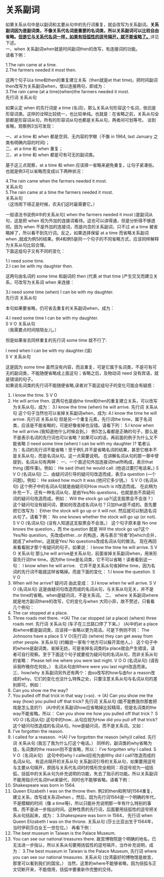 # 关系副词

如果关系从句中是以副词和主要从句中的先行词重复，就会改写为关系副词。<b>关系副词因为是副词类，不像关系代名词是重要的名词类，所以关系副词可以比较自由省略。<u>但是它与关系代名词一样，如果有括弧性的逗号隔开，就不能省略了。</u></b>详见下述。  
一、when
关系副词when就是时间副词then的改写，有连接词的功能。  
请看下例：  

1.The rain came at a time.  
2.The farmers needed it most then.  

这两个句子以a time和then的重复建立关系（then就是at that time)。把时间副词then改写为关系副词when，借以连接两句，即成为：  
3.The rain came (at a time)(when)the farmers needed it most.  
先行词 关系从句  

如果认定 when 的先行词是 a time (名词)，那么关系从句形容这个名词，依旧是形容词类。这样的诠释比较统一，也比较单纯。也就是：在省略之前，关系从句全部都是形容词从句，所有的形容词从句也都是关系从句，两者间可划等号。
谈到省略，观察例3当可发现：  

一、at a time 和 when 都是空洞、无内容的字眼（不像 in 1964, last January
之类有明确内容的时间)；  
二、at a time 和 when 重复；  
三、at a time 和 when 都是可有可无的副词类。  

基于这三点观察，at a time 和 when 应该择一省略来避免重复，让句子紧凑些。也就是例3可以省略而变成以下两种状况：  

4.The rain came when the farmers needed it most.  
关系从句  
5.The rain came at a time the farmers needed it most.  
关系从句  
（这场雨下得正是时候，农夫们这时最需要它。）  

一般语法书说例4中的关系从句( when the farmers needed it most )是副词从句，这是把 when 视为外加的连接词看待。这也可以讲得通，但是分析得不够透彻。因为 when 不是外加的连接词，而是内含的关系副词，只不过 at a time 被省略掉了，所以看不到先行词。反之，如果选择保留 at a time 而省略关系副词 when ,就成为例5的结果。例4和例5是同一个句子的不同省略方式，应该同样解释为关系从句比较合理。  
下面这组句子又有不同的变化：  

1.I need some time.  
2.I can be with my daughter then.  

这两句由名词的 some time 和副词的 then  (代表 at that time )产生交叉而建立关系，可改写为关系词 when 来连接：  

3.I need some time (when) I can be with my daughter.  
先行词 关系从句  

本句如果要省略，仍可省去重复的关系副词when，成为：  

4.I need some time I can be with my daughter.  
S V O 关系从句  
（我需要点时间陪陪女儿。）  

但是如果省去同样重复的先行词 some time 就不行了:  

I need when I can be with my daughter.(误)  
S V 关系从句  

这是因为 some time 虽然没有内容，而且重复，可是它属于名词类，不是可有可无的副词类，不能随便省略成上面这句；省略之后，及物动词 need 没有宾语，就是错误的句子。  
如果说名词类的先行词不能随便省略,读者对下面这组句子的变化可能会有疑惑：  
1. I know the time.
S V O
2. He will arrive then.
这两句也是由the time和then的重复建立关系，可以改写为关系从句，成为：
3.I know the time (when) he will arrive.
先行词 关系从句
这个句子当然也可以省掉关系副词when，成为:
4.I know the time he will arrive.
先行词 关系从句
但是另一个重复元素，先行词the time，属于名词类，应该是不能省略的，可是好像省掉也没错。请看下列：
5.I know when he will arrive.(我知道他什么时候会到。）
例5怎么看都是正确的句子，那么是不是表示名词的先行词也可以省略？如果可以的话，再前面的例子为什么又不能省略 (I need some time (when) I can be with my daughter )?
笔者认为：名词的先行词不能省略！至于例5,并不是省略名词的结果，甚至它根本不是关系从句，而是名词从句。这一点需要说明。
在讲解名词从句的那一章中曾提到，名词从句有两种：
一、一个直述句外加连接词that所构成，表示that thing (那件事)。例如：
He said (that) he would call. (他说过要打电话来。)
S V O (名词从句)
二、由疑问词引导的疑问句改造而成，表示a question (—个问题)。例如：
He asked how much it was.(他问它多少钱。）
S V O (名词从句)
这个例子中的名词从句就是由疑问句How much is it改造而成。
在此稍为补充一下，还有一种名词从句，是由Yes/No questions，也就是由不具疑问词的疑问句改造而成。例如：
Will the stock go up?(这支股票会不会涨？）
这个疑问句没有疑问词，要如何改造成名词从句？只加that是不成的。首先要把它改写为：
Either the stock will go up or it will not.
然后就可以制造名词从句了。请看下例：
No one knows whether the stock will go up (or not).
S V O (名词从句)
(没有人知道这支股票会不会涨。）
这个句子原本是 No one knows the question.，而 the question 就是 Will the stock go up?这个 Yes/No question。先改成either...or 的构造，再与表示“何者”的which合并，就成了whether。这就是Yes/ No questions改成名词从句的做法。
现在再回来看看刚才那个有疑问的句子。如果说：
I know the time he will arrive.
S V O 关系从句
那么he will arrive是关系从句，前面省掉关系副词when，用来形容先行词the time。因为the time是名词类，它不可以省略！读者看到这一句：
I know when he will arrive.
 
它并不是关系从句省掉the time，因为名词的先行词不能就这样省略掉。而是下面的变化：
1.I know the question.
S V O
2. When will he arrive?
疑问词
由此变成：
3.I know when he will arrive.
S V O (名词从句)
这是由疑问句改造而成的名词从句，与关系从句无关，并不是 the time的省略。when是疑问词，不是关系词。
二、 where
关系副词where就是地方副词there的改写，它的变化与when 大同小异，故不赘述，只看看几个例句：
1. The car stopped at a place.
2. Three roads met there.
→(A) The car stopped (at a place) (where) three roads met.
先行词 关系从句
(车子在三岔路口停了下来。）
(A)中的at a place和where都是副词类，应该择一省略以更为简洁。可是下例则不同：
The Johnsons have a place
S V O(先行词)
(where) they can get away from other people.
关系从句
(约翰逊一家有个地方可以躲开其他人。）
这个句子中的where是副词类，省掉无妨，可是省掉名词类的a place就会产生错误，读者可自行观察。至于下面这个句子就要视为疑问句的名词从句，而非关系从句的省略：
Please tell me where you were last night.
V O O (名词从句)
(请告诉我昨晚你在何处。）
名词从句由Where were you last night改造而来。
三、how/why
关系副词另外还有两个：由so改写的how与由for a reason改成的why。它们的变化也没什么特殊之处，只要注意关系从句与名词从句的差别即可。例如：
1. Can you show me the way?
2. You pulled off that trick in that way (=so).
→ (A) Can you show me the way (how) you pulled off that trick?
先行词 关系从句
(能不能教我你那套把戏是怎么变的?）
(A)中的关系副词how应省略掉比较精简，但是名词类的the way不能省略。所以：
Can you show me how you pulled off that trick？
S VO O (名词从句)
这句中的how…从句应视为How did you pull off that trick?这个疑问句改造成的名词从句。how是疑问词，而不是关系词。又如：
1. I've forgotten the reason.
2. I called for a reaseon.
→(A) I've forgotten the reason (why)I called.
先行词 关系从句
(我忘了我为什么打这个电话。）
同样的，副词类的why省略为佳，名词类的the reason则不宜省略，所以：
I’ve forgotten why I called.
S V O（名词从句）
这句中的why I called应视为由Why did I call?改造而成的名词从句。
有逗点隔开的关系从句
关系副词引导的关系从句，如果要用逗号与主要从句隔开，原因与关系代名词时的情形完全相同：将逗号视为一组括弧，括弧中的关系从句为补充说明的功能，失去了指示的功能。所以关系副词不能用指示代名词that来替代，同时也不能够省略。请看下例：
1. Shakespeare was born in 1564.
2. Queen Elizabeth I was on the throne then.
例2的then和例1的1564重复，建立关系，改写成关系词when 。然后，因为先行词1564是一个明确的年代，不是模糊的时间（像 a time等)，所以只能补充说明那一年有什么特别的事情，而不是进一步指出时间。这种性质的先行词，后面要用括弧性的逗号把关系从句括起来，成为：
3.Shakespeare was born in 1564，
先行词
when Queen Elizabeth I was on the throne.
关系从句
(莎士比亚出生于1564年，当时伊莉莎白女王一世在位。）
再看下例：
1. The best museum in Taiwan is the Palace Museum.
2. You can see our national treasures there.
故宫博物院是个明确的地名，已无法进一步指认，所以关系从句要用括弧性的逗号隔开，当作补充说明，成为：
3.The best museum in Taiwan is the Palace Museum,
先行词
where you can see our national treasures.
关系从句
(台湾最好的博物馆是故宮，那里可以看到我们的国宝。）
当然，这里的where不能够省略，因为括弧与正文切断开来，不能借用，括弧中要重新作完整的交待。
